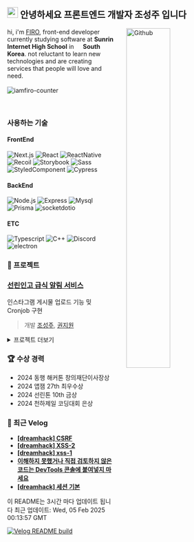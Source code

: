 ## <img src = "https://raw.githubusercontent.com/MartinHeinz/MartinHeinz/master/wave.gif" width=25> 안녕하세요 프론트엔드 개발자 조성주 입니다

<img width="45%" align="right" alt="Github"  style="margin-left: 30px" src="https://raw.githubusercontent.com/onimur/.github/master/.resources/git-header.svg" />

hi, i'm [FIRO](https://devfiro.com), front-end developer currently studying software at  **Sunrin Internet High School** in <img src="https://cdn-icons-png.flaticon.com/512/5111/5111586.png" width=13 /> **South Korea**. not reluctant to learn new technologies and are creating services that people will love and need.<br/><br/>
<img src="https://komarev.com/ghpvc/?username=iamfiro&label=Profile%20views&color=0e75b6&style=flat" alt="iamfiro-counter" />

<br/>

### 사용하는 기술
#### FrontEnd
![Next.js](https://img.shields.io/badge/Next.js-000?style=for-the-badge&logo=Nextdotjs&logoColor=white)
![React](https://img.shields.io/badge/React-61DAFB?style=for-the-badge&logo=React&logoColor=black)
![ReactNative](https://img.shields.io/badge/React%20Native-61DAFB?style=for-the-badge&logo=React&logoColor=black)
![Recoil](https://img.shields.io/badge/Recoil-007af7?style=for-the-badge&logo=Recoil&logoColor=white)
![Storybook](https://img.shields.io/badge/Storybook-FF4785?style=for-the-badge&logo=Storybook&logoColor=white)
![Sass](https://img.shields.io/badge/Sass-CC6699?style=for-the-badge&logo=Sass&logoColor=white)
![StyledComponent](https://img.shields.io/badge/Styled%20Components-DB7093?style=for-the-badge&logo=STYLEDCOMPONENTS&logoColor=white)
![Cypress](https://img.shields.io/badge/Cypress-68d3a7?style=for-the-badge&logo=Cypress&logoColor=white)

#### BackEnd
![Node.js](https://img.shields.io/badge/Node.js-339933?style=for-the-badge&logo=Node.js&logoColor=white)
![Express](https://img.shields.io/badge/Express-000?style=for-the-badge&logo=Express&logoColor=white)
![Mysql](https://img.shields.io/badge/Mysql-347deb?style=for-the-badge&logo=Mysql&logoColor=white)
![Prisma](https://img.shields.io/badge/Prisma-2D3748?style=for-the-badge&logo=Prisma&logoColor=white)
![socketdotio](https://img.shields.io/badge/Socket.io-010101?style=for-the-badge&logo=socketdotio&logoColor=white)

#### ETC
![Typescript](https://img.shields.io/badge/Typescript-3178C6?style=for-the-badge&logo=TYPESCRIPT&logoColor=white)
![C++](https://img.shields.io/badge/C++-286ea6?style=for-the-badge&logo=Cplusplus&logoColor=white)
![Discord](https://img.shields.io/badge/Discord.js-5865F2?style=for-the-badge&logo=Discord&logoColor=white)
![electron](https://img.shields.io/badge/Electron-47848F?style=for-the-badge&logo=ELECTRON&logoColor=white)

### 🧪 프로젝트
### [선린인고 급식 알림 서비스](https://github.com/sunrin-project/instagram)
인스타그램 게시물 업로드 기능 밎 Cronjob 구현
> 개발 [조성주](https://github.com/iamfiro/iamfiro), [권지원](https://github.com/jwkwon0817)

<details>
<summary>프로젝트 더보기</summary>

### [온라인 저지 사이트](https://github.com/sunrin-nxp/frontend)
프론트엔드 구현
</details>

### 🏆 수상 경력
- 2024 동행 해커톤 창의재단이사장상
- 2024 앱잼 27th 최우수상
- 2024 선린톤 10th 금상
- 2024 천하제일 코딩대회 은상

### 📗 최근 Velog
<ul>
<li><a href="https://velog.io/@awsome_firo/dreamhack-CSRF"><b>[dreamhack] CSRF</b></a><br/></li><li><a href="https://velog.io/@awsome_firo/dreamhack-XSS-2"><b>[dreamhack] XSS-2</b></a><br/></li><li><a href="https://velog.io/@awsome_firo/dreamhack-xss-1"><b>[dreamhack] xss-1</b></a><br/></li><li><a href="https://velog.io/@awsome_firo/%EC%9D%B4%ED%95%B4%ED%95%98%EC%A7%80-%EB%AA%BB%ED%96%88%EA%B1%B0%EB%82%98-%EC%A7%81%EC%A0%91-%EA%B2%80%ED%86%A0%ED%95%98%EC%A7%80-%EC%95%8A%EC%9D%80-%EC%BD%94%EB%93%9C%EB%8A%94-DevTools-%EC%BD%98%EC%86%94%EC%97%90-%EB%B6%99%EC%97%AC%EB%84%A3%EC%A7%80-%EB%A7%88%EC%84%B8%EC%9A%94"><b>이해하지 못했거나 직접 검토하지 않은 코드는 DevTools 콘솔에 붙여넣지 마세요</b></a><br/></li><li><a href="https://velog.io/@awsome_firo/dreamhack-%EC%84%B8%EC%85%98-%EA%B8%B0%EB%B3%B8"><b>[dreamhack] 세션 기본</b></a><br/></li>
</ul>

이 README는 3시간 마다 업데이트 됩니다 
최근 업데이트: Wed, 05 Feb 2025 00:13:57 GMT

[![Velog README build](https://github.com/iamfiro/iamfiro/actions/workflows/main.yml/badge.svg)](https://github.com/iamfiro/iamfiro/actions/workflows/main.yml)

